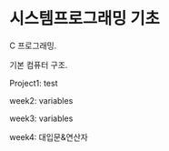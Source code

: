 # 시스템프로그래밍 기초

C 프로그래밍.

기본 컴퓨터 구조.

Project1: test

week2: variables

week3: variables

week4: 대입문&연산자